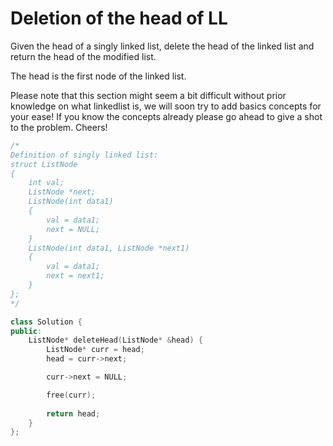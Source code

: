 # Deletion of the head of LL

Given the head of a singly linked list, delete the head of the linked list and return the head of the modified list.

The head is the first node of the linked list.

Please note that this section might seem a bit difficult without prior knowledge on what linkedlist is, we will soon try to add basics concepts for your ease! If you know the concepts already please go ahead to give a shot to the problem. Cheers!


```cpp
/*
Definition of singly linked list:
struct ListNode
{
    int val;
    ListNode *next;
    ListNode(int data1)
    {
        val = data1;
        next = NULL;
    }
    ListNode(int data1, ListNode *next1)
    {
        val = data1;
        next = next1;
    }
};
*/

class Solution {
public:
    ListNode* deleteHead(ListNode* &head) {
        ListNode* curr = head;
        head = curr->next;

        curr->next = NULL;

        free(curr);
        
        return head;
    }
};
```